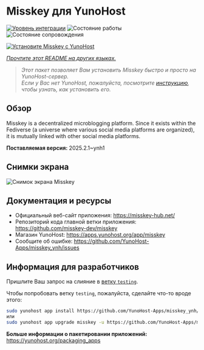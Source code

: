 <!--
Важно: этот README был автоматически сгенерирован <https://github.com/YunoHost/apps/tree/master/tools/readme_generator>
Он НЕ ДОЛЖЕН редактироваться вручную.
-->

# Misskey для YunoHost

[![Уровень интеграции](https://apps.yunohost.org/badge/integration/misskey)](https://ci-apps.yunohost.org/ci/apps/misskey/)
![Состояние работы](https://apps.yunohost.org/badge/state/misskey)
![Состояние сопровождения](https://apps.yunohost.org/badge/maintained/misskey)

[![Установите Misskey с YunoHost](https://install-app.yunohost.org/install-with-yunohost.svg)](https://install-app.yunohost.org/?app=misskey)

*[Прочтите этот README на других языках.](./ALL_README.md)*

> *Этот пакет позволяет Вам установить Misskey быстро и просто на YunoHost-сервер.*  
> *Если у Вас нет YunoHost, пожалуйста, посмотрите [инструкцию](https://yunohost.org/install), чтобы узнать, как установить его.*

## Обзор

Misskey is a decentralized microblogging platform. Since it exists within the Fediverse (a universe where various social media platforms are organized), it is mutually linked with other social media platforms.


**Поставляемая версия:** 2025.2.1~ynh1

## Снимки экрана

![Снимок экрана Misskey](./doc/screenshots/screenshot-desktop.png)

## Документация и ресурсы

- Официальный веб-сайт приложения: <https://misskey-hub.net/>
- Репозиторий кода главной ветки приложения: <https://github.com/misskey-dev/misskey>
- Магазин YunoHost: <https://apps.yunohost.org/app/misskey>
- Сообщите об ошибке: <https://github.com/YunoHost-Apps/misskey_ynh/issues>

## Информация для разработчиков

Пришлите Ваш запрос на слияние в [ветку `testing`](https://github.com/YunoHost-Apps/misskey_ynh/tree/testing).

Чтобы попробовать ветку `testing`, пожалуйста, сделайте что-то вроде этого:

```bash
sudo yunohost app install https://github.com/YunoHost-Apps/misskey_ynh/tree/testing --debug
или
sudo yunohost app upgrade misskey -u https://github.com/YunoHost-Apps/misskey_ynh/tree/testing --debug
```

**Больше информации о пакетировании приложений:** <https://yunohost.org/packaging_apps>
